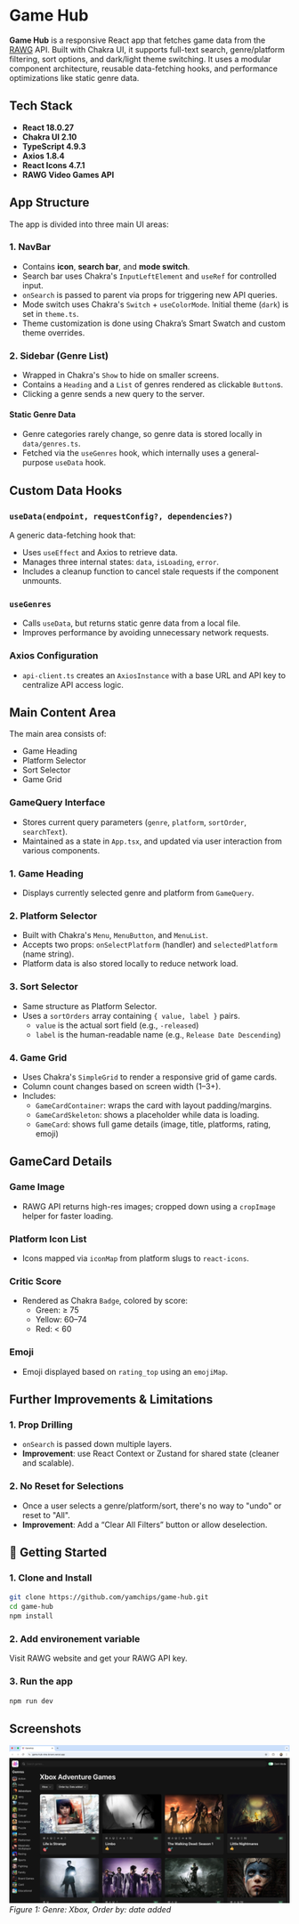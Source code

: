 # Game Hub

**Game Hub** is a responsive React app that fetches game data from the [RAWG](https://rawg.io/apidocs) API. Built with Chakra UI, it supports full-text search, genre/platform filtering, sort options, and dark/light theme switching. It uses a modular component architecture, reusable data-fetching hooks, and performance optimizations like static genre data.

## Tech Stack

- **React 18.0.27**
- **Chakra UI 2.10**
- **TypeScript 4.9.3**
- **Axios 1.8.4**
- **React Icons 4.7.1**
- **RAWG Video Games API**

## App Structure

The app is divided into three main UI areas:

### 1. NavBar

- Contains **icon**, **search bar**, and **mode switch**.
- Search bar uses Chakra's `InputLeftElement` and `useRef` for controlled input.
- `onSearch` is passed to parent via props for triggering new API queries.
- Mode switch uses Chakra's `Switch` + `useColorMode`. Initial theme (`dark`) is set in `theme.ts`.
- Theme customization is done using Chakra’s Smart Swatch and custom theme overrides.

### 2. Sidebar (Genre List)

- Wrapped in Chakra's `Show` to hide on smaller screens.
- Contains a `Heading` and a `List` of genres rendered as clickable `Button`s.
- Clicking a genre sends a new query to the server.

#### Static Genre Data

- Genre categories rarely change, so genre data is stored locally in `data/genres.ts`.
- Fetched via the `useGenres` hook, which internally uses a general-purpose `useData` hook.

## Custom Data Hooks

### `useData(endpoint, requestConfig?, dependencies?)`

A generic data-fetching hook that:

- Uses `useEffect` and Axios to retrieve data.
- Manages three internal states: `data`, `isLoading`, `error`.
- Includes a cleanup function to cancel stale requests if the component unmounts.

### `useGenres`

- Calls `useData`, but returns static genre data from a local file.
- Improves performance by avoiding unnecessary network requests.

### Axios Configuration

- `api-client.ts` creates an `AxiosInstance` with a base URL and API key to centralize API access logic.

## Main Content Area

The main area consists of:

- Game Heading
- Platform Selector
- Sort Selector
- Game Grid

### GameQuery Interface

- Stores current query parameters (`genre`, `platform`, `sortOrder`, `searchText`).
- Maintained as a state in `App.tsx`, and updated via user interaction from various components.

### 1. Game Heading

- Displays currently selected genre and platform from `GameQuery`.

### 2. Platform Selector

- Built with Chakra's `Menu`, `MenuButton`, and `MenuList`.
- Accepts two props: `onSelectPlatform` (handler) and `selectedPlatform` (name string).
- Platform data is also stored locally to reduce network load.

### 3. Sort Selector

- Same structure as Platform Selector.
- Uses a `sortOrders` array containing `{ value, label }` pairs.
  - `value` is the actual sort field (e.g., `-released`)
  - `label` is the human-readable name (e.g., `Release Date Descending`)

### 4. Game Grid

- Uses Chakra's `SimpleGrid` to render a responsive grid of game cards.
- Column count changes based on screen width (1–3+).
- Includes:
  - `GameCardContainer`: wraps the card with layout padding/margins.
  - `GameCardSkeleton`: shows a placeholder while data is loading.
  - `GameCard`: shows full game details (image, title, platforms, rating, emoji)

## GameCard Details

### Game Image

- RAWG API returns high-res images; cropped down using a `cropImage` helper for faster loading.

### Platform Icon List

- Icons mapped via `iconMap` from platform slugs to `react-icons`.

### Critic Score

- Rendered as Chakra `Badge`, colored by score:
  - Green: ≥ 75
  - Yellow: 60–74
  - Red: < 60

### Emoji

- Emoji displayed based on `rating_top` using an `emojiMap`.

## Further Improvements & Limitations

### 1. Prop Drilling

- `onSearch` is passed down multiple layers.
- **Improvement**: use React Context or Zustand for shared state (cleaner and scalable).

### 2. No Reset for Selections

- Once a user selects a genre/platform/sort, there's no way to "undo" or reset to "All".
- **Improvement**: Add a “Clear All Filters” button or allow deselection.

## 📖 Getting Started

### 1. Clone and Install

```bash
git clone https://github.com/yamchips/game-hub.git
cd game-hub
npm install
```

### 2. Add environement variable

Visit RAWG website and get your RAWG API key.

### 3. Run the app

`npm run dev`

## Screenshots

![Game hub screenshot](src/assets/game-hub.png)
_Figure 1: Genre: Xbox, Order by: date added_
